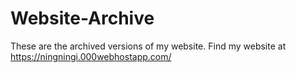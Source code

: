# Website-Archive
These are the archived versions of my website.
Find my website at https://ningningi.000webhostapp.com/

